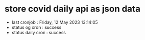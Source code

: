 # store covid daily api as json data

- last cronjob : Friday, 12 May 2023 13:14:05
- status og cron : success
- status daily cron : success
      
      